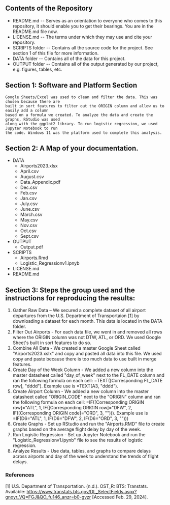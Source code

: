 ## Contents of the Repository
  - README.md -- Serves as an orientation to everyone who comes to this repository, it should enable you to get their bearings. You are in the README.md file now.
  - LICENSE.md -- The terms under which they may use and cite your repository.
  - SCRIPTS folder -- Contains all the source code for the project. See section 1 of this file for more information.
  - DATA folder --  Contains all of the data for this project. 
  - OUTPUT folder -- Contains all of the output generated by our  project, e.g. figures, tables, etc.

## Section 1: Software and Platform Section
    Google Sheets/Excel was used to clean and filter the data. This was chosen because there are 
    built in sort features to filter out the ORIGIN column and allow us to easily add a column 
    based on a formula we created. To analyze the data and create the graphs, RStudio was used 
    along with the ggplot2 library. To run logistic regression, we used Jupyter Notebook to run 
    the code. Windows 11 was the platform used to complete this analysis. 

## Section 2: A Map of your documentation. 

- DATA
  - Airports2023.xlsx
  - April.csv
  - August.csv
  - Data_Appendix.pdf
  - Dec.csv
  - Feb.csv
  - Jan.csv
  - July.csv
  - June.csv
  - March.csv
  - May.csv 
  - Nov.csv 
  - Oct.csv 
  - Sept.csv 
- OUTPUT
  - Output.pdf 
- SCRIPTS
  - Airports.Rmd
  - Logistic_Regressionv1.ipnyb 
- LICENSE.md
- README.md


## Section 3: Steps the group used and the instructions for reproducing the results: 
1. Gather Raw Data – We secured a complete dataset of all airport departures from the U.S. Department of Transportaion [1] by downloading a dataset for each month. This data is located in the DATA folder. 
2. Filter Out Airports - For each data file, we went in and removed all rows where the ORIGIN column was not DTW, ATL, or ORD. We used Google Sheet's built in sort features to do so. 
3. Combine All Data - We created a master  Google Sheet called "Airports2023.xslx" and copy and pasted all data into this file. We used copy and paste because there is too much data to use built in merge features.
4. Create Day of the Week Column - We added a new column into the master datasheet called "day_of_week" next to the FL_DATE column and ran the following formula on each cell: =TEXT([Corresponding FL_DATE row], "dddd"). Example use is =TEXT(A3, "dddd").
5. Create Airport Column - We added a new column into the master datasheet called "ORIGIN_CODE" next to the "ORIGIN" column and ran the following formula on each cell: =IF([Corresponding ORIGIN row]="ATL", 1, IF([Corresponding ORIGIN row]="DFW", 2, IF([Corresponding ORIGIN code]="ORD", 3, ""))). Example use is =IF(D6="ATL", 1, IF(D6="DFW", 2, IF(D6="ORD", 3, "")))
6. Create Graphs - Set up RStudio and run the "Airports.RMD" file to create graphs based on the average flight delay by day of the week.
7. Run Logistic Regression - Set up Jupyter Notebook and run the "Logistic_Regressionv1.ipynb" file to see the results of logistic regression. 
8. Analyze Results - Use data, tables, and graphs to compare delays across airports and day of the week to understand the trends of 
flight delays. 

### References
[1]	U.S. Department of Transportation. (n.d.). OST_R: BTS: Transtats. Available: https://www.transtats.bts.gov/DL_SelectFields.aspx?gnoyr_VQ=FGJ&QO_fu146_anzr=b0-gvzr [Accessed Feb. 29, 2024]. 





